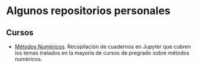 # Algunos repositorios personales

## Cursos

* [Métodos Numéricos](https://jmzapataz.github.io/MetodosNumericos). Recopilación de cuadernos en Jupyter que cubren los temas tratados en la mayoría de cursos de pregrado sobre métodos numéricos.
